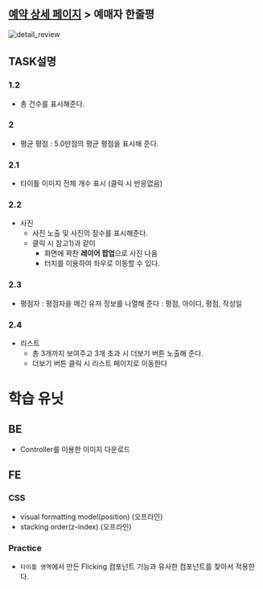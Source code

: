 ## [예약 상세 페이지](task/예약상세페이지.md) >  예매자 한줄평

![detail_review](https://media.oss.navercorp.com/user/3146/files/78e72cc8-55c7-11e6-8b8f-c9a2ab240dca)


## TASK설명

### 1.2
- 총 건수를 표시해준다.

### 2
- 평균 평점 : 5.0만점의 평균 평점을 표시해 준다.

### 2.1
- 타이틀 이미지 전체 개수 표시 (클릭 시 반응없음)

### 2.2
- 사진
	 - 사진 노출 및 사진의 장수를 표시해준다.
	 - 클릭 시 참고1)과 같이
	 	- 화면에 꽉찬 **레이어 팝업**으로 사진 나옴
	 	- 터치를 이용하여 좌우로 이동할 수 있다.


### 2.3
- 평점자 : 평점자을 메긴 유저 정보를 나열해 준다 : 평점,  아이디,   평점,  작성일

### 2.4
- 리스트
	- 총 3개까지 보여주고 3개 초과 시 더보기 버튼 노출해 준다.
	- 더보기 버튼 클릭 시 리스트 페이지로 이동한다

# 학습 유닛

## BE
- Controller를 이용한 이미지 다운로드

## FE

### CSS
- visual formatting model(position) (오프라인)
- stacking order(z-index) (오프라인)

### Practice
- `타이틀 영역`에서 만든 Flicking 컴포넌트 기능과 유사한 컴포넌트를 찾아서 적용한다.

